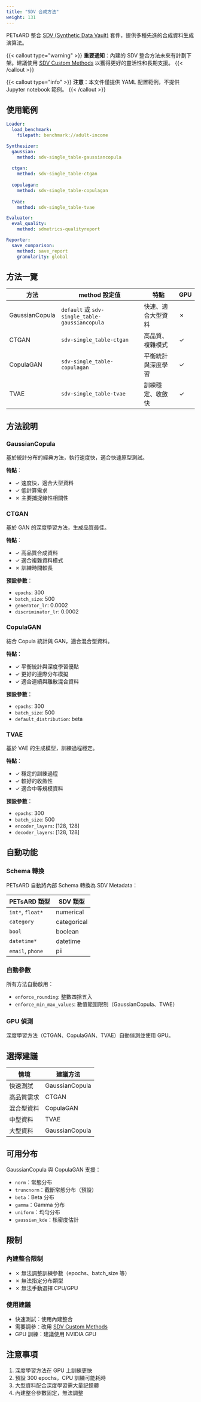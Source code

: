 ```yaml
---
title: "SDV 合成方法"
weight: 131
---
```


PETsARD 整合 [SDV (Synthetic Data Vault)](https://sdv.dev/) 套件，提供多種先進的合成資料生成演算法。

{{< callout type="warning" >}}
**重要通知**：內建的 SDV 整合方法未來有計劃下架。建議使用 [SDV Custom Methods](../sdv-custom-methods) 以獲得更好的靈活性和長期支援。
{{< /callout >}}

{{< callout type="info" >}}
**注意**：本文件僅提供 YAML 配置範例，不提供 Jupyter notebook 範例。
{{< /callout >}}

## 使用範例

```yaml
Loader:
  load_benchmark:
    filepath: benchmark://adult-income

Synthesizer:
  gaussian:
    method: sdv-single_table-gaussiancopula
  
  ctgan:
    method: sdv-single_table-ctgan
  
  copulagan:
    method: sdv-single_table-copulagan
  
  tvae:
    method: sdv-single_table-tvae

Evaluator:
  eval_quality:
    method: sdmetrics-qualityreport

Reporter:
  save_comparison:
    method: save_report
    granularity: global
```

## 方法一覽

| 方法 | method 設定值 | 特點 | GPU |
|------|--------------|------|-----|
| GaussianCopula | `default` 或 `sdv-single_table-gaussiancopula` | 快速、適合大型資料 | ✗ |
| CTGAN | `sdv-single_table-ctgan` | 高品質、複雜模式 | ✓ |
| CopulaGAN | `sdv-single_table-copulagan` | 平衡統計與深度學習 | ✓ |
| TVAE | `sdv-single_table-tvae` | 訓練穩定、收斂快 | ✓ |

## 方法說明

### GaussianCopula

基於統計分布的經典方法，執行速度快，適合快速原型測試。

**特點**：
- ✓ 速度快，適合大型資料
- ✓ 低計算需求
- ✗ 主要捕捉線性相關性

### CTGAN

基於 GAN 的深度學習方法，生成品質最佳。

**特點**：
- ✓ 高品質合成資料
- ✓ 適合複雜資料模式
- ✗ 訓練時間較長

**預設參數**：
- `epochs`: 300
- `batch_size`: 500
- `generator_lr`: 0.0002
- `discriminator_lr`: 0.0002

### CopulaGAN

結合 Copula 統計與 GAN，適合混合型資料。

**特點**：
- ✓ 平衡統計與深度學習優點
- ✓ 更好的邊際分布模擬
- ✓ 適合連續與離散混合資料

**預設參數**：
- `epochs`: 300
- `batch_size`: 500
- `default_distribution`: beta

### TVAE

基於 VAE 的生成模型，訓練過程穩定。

**特點**：
- ✓ 穩定的訓練過程
- ✓ 較好的收斂性
- ✓ 適合中等規模資料

**預設參數**：
- `epochs`: 300
- `batch_size`: 500
- `encoder_layers`: [128, 128]
- `decoder_layers`: [128, 128]

## 自動功能

### Schema 轉換

PETsARD 自動將內部 Schema 轉換為 SDV Metadata：

| PETsARD 類型 | SDV 類型 |
|--------------|----------|
| `int*`, `float*` | numerical |
| `category` | categorical |
| `bool` | boolean |
| `datetime*` | datetime |
| `email`, `phone` | pii |

### 自動參數

所有方法自動啟用：
- `enforce_rounding`: 整數四捨五入
- `enforce_min_max_values`: 數值範圍限制（GaussianCopula、TVAE）

### GPU 偵測

深度學習方法（CTGAN、CopulaGAN、TVAE）自動偵測並使用 GPU。

## 選擇建議

| 情境 | 建議方法 |
|------|----------|
| 快速測試 | GaussianCopula |
| 高品質需求 | CTGAN |
| 混合型資料 | CopulaGAN |
| 中型資料 | TVAE |
| 大型資料 | GaussianCopula |

## 可用分布

GaussianCopula 與 CopulaGAN 支援：

- `norm`：常態分布
- `truncnorm`：截斷常態分布（預設）
- `beta`：Beta 分布
- `gamma`：Gamma 分布
- `uniform`：均勻分布
- `gaussian_kde`：核密度估計

## 限制

### 內建整合限制

- ✗ 無法調整訓練參數（epochs、batch_size 等）
- ✗ 無法指定分布類型
- ✗ 無法手動選擇 CPU/GPU

### 使用建議

- 快速測試：使用內建整合
- 需要調參：改用 [SDV Custom Methods](../sdv-custom-methods)
- GPU 訓練：建議使用 NVIDIA GPU

## 注意事項

1. 深度學習方法在 GPU 上訓練更快
2. 預設 300 epochs，CPU 訓練可能耗時
3. 大型資料配合深度學習需大量記憶體
4. 內建整合參數固定，無法調整
